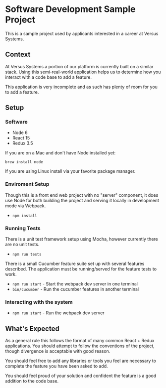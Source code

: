 # Software Development Sample Project

This is a sample project used by applicants interested in a career at Versus Systems.

## Context

At Versus Systems a portion of our platform is currently built on a similar stack. Using this semi-real-world application helps us to determine how you interact with a code base to add a feature.

This application is very incomplete and as such has plenty of room for you to add a feature.

## Setup

### Software

* Node 6
* React 15
* Redux 3.5

If you are on a Mac and don't have Node installed yet:

`brew install node`

If you are using Linux install via your favorite package manager.

### Enviroment Setup

Though this is a front end web project with no "server" component, it does use Node for both building the project and serving it locally in development mode via Webpack.

* `npm install`

### Running Tests

There is a unit test framework setup using Mocha, however currently there are no unit tests.

* `npm run tests`

There is a small Cucumber feature suite set up with several features described.
The application must be running/served for the feature tests to work.

* `npm run start` - Start the webpack dev server in one terminal
* `bin/cucumber` - Run the cucumber features in another terminal

### Interacting with the system

* `npm run start` - Run the webpack dev server

## What's Expected

As a general rule this follows the format of many common React + Redux applications. You should attempt to follow the conventions of the project, though divergence is acceptable with good reason.

You should feel free to add any libraries or tools you feel are necessary to complete the feature you have been asked to add.

You should feel proud of your solution and confident the feature is a good addition to the code base.
